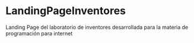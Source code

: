 # LandingPageInventores
Landing Page del laboratorio de inventores desarrollada para la materia de programación para internet
